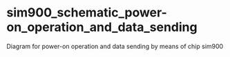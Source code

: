 # sim900_schematic_power-on_operation_and_data_sending
  Diagram for power-on operation and data sending by means of chip sim900
